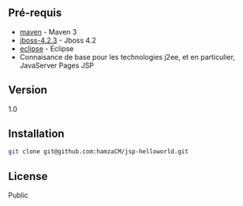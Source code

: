 Pré-requis
----
- [maven] - Maven 3
- [jboss-4.2.3] - Jboss 4.2 
- [eclipse] - Eclipse 
- Connaisance de base pour les technologies j2ee, et en particulier, JavaServer Pages JSP  


Version
----

1.0


Installation
--------------

```sh
git clone git@github.com:hamzaCM/jsp-helloworld.git
```


License
----

Public


[maven]:http://maven.apache.org/docs/3.0.5/release-notes.html
[jboss-4.2.3]:http://sourceforge.net/projects/jboss/files/JBoss/JBoss-4.2.3.GA/
[eclipse]:https://www.eclipse.org/downloads/
